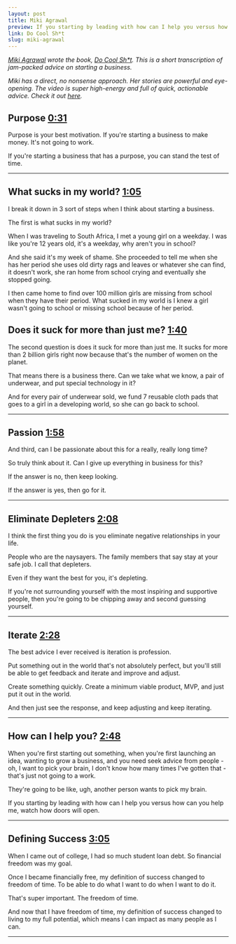 ```yaml
---
layout: post
title: Miki Agrawal
preview: If you starting by leading with how can I help you versus how can you help me, watch how doors will open. 
link: Do Cool Sh*t
slug: miki-agrawal
---
```


*[Miki Agrawal](https://twitter.com/twinmiki) wrote the book, [Do Cool Sh*t](http://www.amazon.com/Do-Cool-Sh-Business-Happily/dp/0062366858/ref=sr_1_1?s=books&ie=UTF8&qid=1428968871&sr=1-1&keywords=do+cool+sh+t). This is a short transcription of jam-packed advice on starting a business.*

*Miki has a direct, no nonsense approach. Her stories are powerful and eye-opening. The video is super high-energy and full of quick, actionable advice. Check it out [here](https://www.youtube.com/watch?v=QWUcQcXyQp4).*

## Purpose [0:31](https://youtu.be/QWUcQcXyQp4?t=31s)

Purpose is your best motivation. If you're starting a business to make money. It's not going to work. 

If you're starting a business that has a purpose, you can stand the test of time. 

* * * 

## What sucks in my world? [1:05](https://youtu.be/QWUcQcXyQp4?t=1m5s)

I break it down in 3 sort of steps when I think about starting a business. 

The first is what sucks in my world? 

When I was traveling to South Africa, I met a young girl on a weekday. I was like you're 12 years old, it's a weekday, why aren't you in school? 

And she said it's my week of shame. She proceeded to tell me when she has her period she uses old dirty rags and leaves or whatever she can find, it doesn't work, she ran home from school crying and eventually she stopped going. 

I then came home to find over 100 million girls are missing from school when they have their period. What sucked in my world is I knew a girl wasn't going to school or missing school because of her period. 

## Does it suck for more than just me? [1:40](https://youtu.be/QWUcQcXyQp4?t=1m40s)

The second question is does it suck for more than just me. It sucks for more than 2 billion girls right now because that's the number of women on the planet. 

That means there is a business there. Can we take what we know, a pair of underwear, and put special technology in it? 

And for every pair of underwear sold, we fund 7 reusable cloth pads that goes to a girl in a developing world, so she can go back to school. 

* * * 

## Passion [1:58](https://youtu.be/QWUcQcXyQp4?t=1m58s)

And third, can I be passionate about this for a really, really long time? 

So truly think about it. Can I give up everything in business for this? 

If the answer is no, then keep looking. 

If the answer is yes, then go for it. 

* * * 

## Eliminate Depleters [2:08](https://youtu.be/QWUcQcXyQp4?t=2m08s)

I think the first thing you do is you eliminate negative relationships in your life. 

People who are the naysayers. The family members that say stay at your safe job. I call that depleters. 

Even if they want the best for you, it's depleting. 

If you're not surrounding yourself with the most inspiring and supportive people, then you're going to be chipping away and second guessing yourself. 

* * * 

## Iterate [2:28](https://youtu.be/QWUcQcXyQp4?t=2m28s)

The best advice I ever received is iteration is profession. 

Put something out in the world that's not absolutely perfect, but you'll still be able to get feedback and iterate and improve and adjust. 

Create something quickly. Create a minimum viable product, MVP, and just put it out in the world. 

And then just see the response, and keep adjusting and keep iterating. 

* * * 

## How can I help you? [2:48](https://youtu.be/QWUcQcXyQp4?t=2m48s)

When you're first starting out something, when you're first launching an idea, wanting to grow a business, and you need seek advice from people - oh, I want to pick your brain, I don't know how many times I've gotten that - that's just not going to a work. 

They're going to be like, ugh, another person wants to pick my brain. 

If you starting by leading with how can I help you versus how can you help me, watch how doors will open. 

* * * 

## Defining Success [3:05](https://youtu.be/QWUcQcXyQp4?t=3m05s)

When I came out of college, I had so much student loan debt. So financial freedom was my goal. 

Once I became financially free, my definition of success changed to freedom of time. To be able to do what I want to do when I want to do it. 

That's super important. The freedom of time. 

And now that I have freedom of time, my definition of success changed to living to my full potential, which means I can impact as many people as I can. 

* * * 


